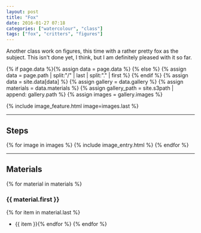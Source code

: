 ```yaml
---
layout: post
title: "Fox"
date: 2016-01-27 07:18
categories: ["watercolour", "class"]
tags: ["fox", "critters", "figures"]
---
```


Another class work on figures, this time with a rather pretty fox as the subject. This isn't done yet, I think, but I am definitely pleased with it so far.

{% if page.data %}{% assign data = page.data %}
{% else %}
{% assign data = page.path | split:"/" | last | split:"." | first %}
{% endif %}
{% assign data = site.data[data] %}
{% assign gallery = data.gallery %}
{% assign materials = data.materials %}
{% assign gallery_path = site.s3path | append: gallery.path %}
{% assign images = gallery.images %}

{% include image_feature.html image=images.last %}

*******

## Steps

{% for image in images %}
{% include image_entry.html %}
{% endfor %}

*******

## Materials
{% for material in materials %}
### {{ material.first }}
{% for item in material.last %}
* {{ item }}{% endfor %}
{% endfor %}
